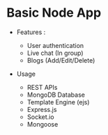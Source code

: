 # Basic Node App
- Features :
  - User authentication
  - Live chat (In group)
  - Blogs (Add/Edit/Delete)

- Usage
  - REST APIs
  - MongoDB Database
  - Template Engine (ejs)
  - Express.js
  - Socket.io
  - Mongoose
